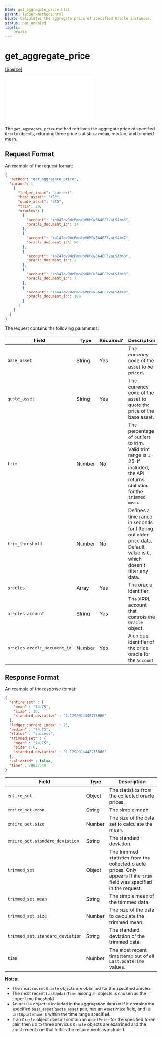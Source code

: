 ```yaml
---
html: get_aggregate_price.html
parent: ledger-methods.html
blurb: Calculates the aggregate price of specified Oracle instances.
status: not_enabled
labels:
  - Oracle
---
```

# get_aggregate_price
[[Source]](https://github.com/XRPLF/rippled/blob/bf6f5294a9b83653888600e78da8650896e9d393/src/ripple/rpc/handlers/GetAggregatePrice.cpp "Source")

<embed src="/snippets/_price-oracles-disclaimer.md" />

The `get_aggregate_price` method retrieves the aggregate price of specified `Oracle` objects, returning three price statistics: mean, median, and trimmed mean.


## Request Format

An example of the request format:

```json
{
  "method": "get_aggregate_price",
  "params": [
    {
      "ledger_index": "current",
      "base_asset": "XRP",
      "quote_asset": "USD",
      "trim": 20,
      "oracles": [
        {
          "account": "rp047ow9WcPmnNpVHMQV5A4BF6vaL9Abm6",
          "oracle_document_id": 34
        },
        {
          "account": "rp147ow9WcPmnNpVHMQV5A4BF6vaL9Abm7",
          "oracle_document_id": 56
        },
        {
          "account": "rp247ow9WcPmnNpVHMQV5A4BF6vaL9Abm8",
          "oracle_document_id": 2
        },
        {
          "account": "rp347ow9WcPmnNpVHMQV5A4BF6vaL9Abm9",
          "oracle_document_id": 7
        },
        {
          "account": "rp447ow9WcPmnNpVHMQV5A4BF6vaL9Abm0",
          "oracle_document_id": 109
        }
      ]
    }
  ]
}
```

The request contains the following parameters:

| Field                        | Type   | Required? | Description |
|------------------------------|--------|-----------|-------------|
| `base_asset`                 | String | Yes       | The currency code of the asset to be priced. |
| `quote_asset`                | String | Yes       | The currency code of the asset to quote the price of the base asset. |
| `trim`                       | Number | No        | The percentage of outliers to trim. Valid trim range is 1-25. If included, the API returns statistics for the `trimmed mean`. |
| `trim_threshold`             | Number | No        | Defines a time range in seconds for filtering out older price data. Default value is 0, which doesn't filter any data. |
| `oracles`                    | Array  | Yes       | The oracle identifier. |
| `oracles.account`            | String | Yes       | The XRPL account that controls the `Oracle` object. |
| `oracles.oracle_document_id` | Number | Yes       | A unique identifier of the price oracle for the `Account` |


## Response Format

An example of the response format:

```json
{
  "entire_set" : {
    "mean" : "74.75",
    "size" : 10,
    "standard_deviation" : "0.1290994448735806"
  },
  "ledger_current_index" : 25,
  "median" : "74.75",
  "status" : "success",
  "trimmed_set" : {
    "mean" : "74.75",
    "size" : 6,
    "standard_deviation" : "0.1290994448735806"
  },
  "validated" : false,
  "time" : 78937648
}
```

| Field                       | Type   | Description |
|-----------------------------|--------|-------------|
| `entire_set` | Object | The statistics from the collected oracle prices. |
| `entire_set.mean` | String | The simple mean. |
| `entire_set.size` | Number | The size of the data set to calculate the mean. |
| `entire_set.standard_deviation` | String | The standard deviation. |
| `trimmed_set` | Object | The trimmed statistics from the collected oracle prices. Only appears if the `trim` field was specified in the request. |
| `trimmed_set.mean` | String | The simple mean of the trimmed data. |
| `trimmed_set.size` | Number | The size of the data to calculate the trimmed mean. |
| `trimmed_set.standard_deviation` | String | The standard deviation of the trimmed data. |
| `time` | Number | The most recent timestamp out of all `LastUpdateTime` values. |

**Notes:**
  - The most recent `Oracle` objects are obtained for the specified oracles.
  - The most recent `LastUpdateTime` among all objects is chosen as the upper time threshold.
  - An `Oracle` object is included in the aggregation dataset if it contains the specified `base_asset`/`quote_asset` pair, has an `AssetPrice` field, and its `LastUpdateTime` is within the time range specified.
  - If an `Oracle` object doesn't contain an `AssetPrice` for the specified token pair, then up to three previous `Oracle` objects are examined and the most recent one that fulfills the requirements is included.